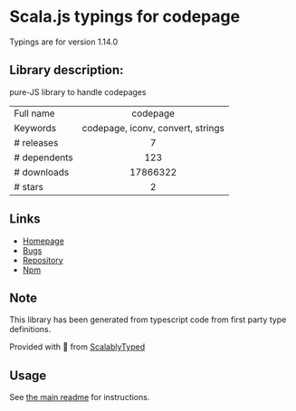 
# Scala.js typings for codepage

Typings are for version 1.14.0

## Library description:
pure-JS library to handle codepages

|                    |                 |
| ------------------ | :-------------: |
| Full name          | codepage |
| Keywords           | codepage, iconv, convert, strings |
| # releases         | 7 |
| # dependents       | 123 |
| # downloads        | 17866322 |
| # stars            | 2 |

## Links
- [Homepage](http://sheetjs.com/opensource)
- [Bugs](https://github.com/SheetJS/js-codepage/issues)
- [Repository](https://github.com/SheetJS/js-codepage)
- [Npm](https://www.npmjs.com/package/codepage)
    


## Note
This library has been generated from typescript code from first party type definitions.

Provided with :purple_heart: from [ScalablyTyped](https://github.com/oyvindberg/ScalablyTyped)

## Usage
See [the main readme](../../readme.md) for instructions.


